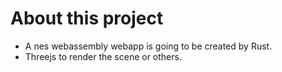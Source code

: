 # About this project
* A nes webassembly webapp is going to be created by Rust.
* Threejs to render the scene or others.